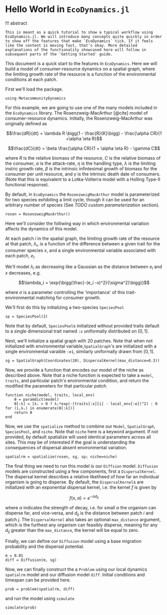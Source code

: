 # Hello World in  `EcoDynamics.jl`

!!! abstract

    This is meant as a quick tutorial to show a typical workflow using EcoDynamics.jl. We will introduce many concepts quite quickly in order to show off the features that make `EcoDynamics` tick. If it feels like the content is moving fast, that's okay. More detailed explanations of the functionality showcased here will follow in subsequent parts of the 'Getting Started' guide.

This document is a quick start to the features in `EcoDynamics`. Here we will
build a model of consumer-resource dynamics on a spatial graph, where the
limiting growth rate of the resource is a function of the environmental
conditions at each patch.

First we'll load the package.

```@example 1
using MetacommunityDynamics
```

For this example, we are going to use one of the many models included in the
`EcoDynamics` library. The Rosenzweig-MacArthur [@cite] model of
consumer-resource dynamics. Initially, the Rosenzweig-MacArthur was originally
defined as  

$$\frac{dR}{dt} = \lambda R \bigg(1 - \frac{R}{K}\bigg) - \frac{\alpha CR}{1
+\alpha \eta R}$$

$$\frac{dC}{dt} = \beta \frac{\alpha CR}{1 + \alpha \eta R} - \gamma   C$$

where $R$ is the relative biomass of the resource, $C$ is the relative biomass
of the consumer, $\alpha$ is the attack-rate, $\eta$ is the handling type,
$\lambda$ is the limiting instric growth rate,  $\beta$ is the intrinsic
infintesimal growth of biomass for the consumer per unit resource, and $\gamma$
is the intrinsic death date of consumers. (Note that this is equivalent to a
Lotka-Volterra model with a Holling Type-II functional response).

By default, in `EcoDynamics` the `RosenzweigMacArthur` model is parameterized
for two species exhibiting a limit cycle, though it can be used for an arbitrary
number of species (See _TODO custom parameterization_ section). 

```@example 1
rosen = RosenzweigMacArthur()
```

Here we'll consider the folliwing way in which environmental variation affects
the dynamics of this model.

At each patch $i$ in the spatial graph, the limiting growth rate of the resource
at that patch, $\lambda_i$, is a function of the difference between a given
trait for the consumer species $x$, and a single environmental variable
associated with each patch, $e_i$. 

We'll model $\lambda_i$ as decreasing like a Gaussian as the distance between
$e_i$ and $x$ decreases, e.g. 

$$\lambda_i = \exp{\bigg(\frac{-(e_i -x)^2}{\sigma^2}\bigg)}$$

where $\sigma$ is a parameter controlling the 'importance' of this
trait-environmental matching for consumer growth.


We'll first do this by initializing a two-species `SpeciesPool`

```@example 1
sp = SpeciesPool(2)
```

Note that by default, `SpeciesPool`s initialized without provided traits default
to a single dimensional trait named `:x` uniformally distributed on $[0,1]$. 

Next, we'll initialize a spatial graph with 20 patches. Note that when not
initialized with environmental variable,`SpatialGraph`'s are initialized with a
single environmental varaible `:e1`, similarly uniformally drawn from $[0,1]$.

```@example 1
sg = SpatialGraph(Coordinates(20), DispersalKernel(max_distance=0.3))
```

Now, we provide a function that encodes our model of the niche as described
above. Note that a niche function is expected to take a `model`, `traits`, and
particular patch's environmental condition, and return the modified the parameters for that
particular _patch_.


```@example 1
function niche(model, traits, local_env)
    θ = paramdict(model)
    θ[:λ] = [λᵢ > 0 ? λᵢ*exp(-(traits[:x][i] - local_env[:e])^2) : 0 for (i,λᵢ) in enumerate(θ[:λ])]
    return θ
end
```

Now, we use the `spatialize` method to combine our `Model`, `SpatialGraph`,
`SpeciesPool`, and `niche`. Note that `niche` here is a keyword argument. If not
provided, by default spatialize will used identical parameters across all sites.
This may be of interested if the goal is understanding the consequences of
dispersal absent environmental variation.

```@example 1
spatialrm = spatialize(rosen, sg, sp; niche=niche)
```

The final thing we need to run this model is our `Diffsion` model.
`Diffusion` models are constructed using a few components, first a
`DispersalKernel`. The dispersal kernel describes a relative likeliheed of how
far an individual organism is going to disperse. By default,
the `DispersalKernel`s are initialized with an exponential dispersal kernel,
i.e. the kernel $f$ is given by 

$$f(x, \alpha) = e^{-\alpha d_{ij}}$$

where $\alpha$ indicates the strength of decay, i.e. for small $\alpha$ the
organism can disperse far, and vice-versa, and $d_{ij}$ is the distance between
patch $i$ and patch $j$.  The `DispersalKernel` also takes an optional
`max_distance` argument, which is the furthest any organism can feasibly
disperse, meaning for any $d_{ij}$ greater than the `max_distance`, the kernel
will be equal to zero. 


Finally, we can define our `Diffusion` model using a base migration probability and the dispersal potential.

```@example 1
m = 0.01
diff = Diffusion(m, sg)
```
Now, we can finally construct the a `Problem` using our local dynamics
`spatialrm` model and our diffusion model `diff`. Initial conditions and
timespan can be provided here.

```@example 1
prob = problem(spatialrm, diff)
```

and run the model using `simulate`

```@example 1
simulate(prob)
```